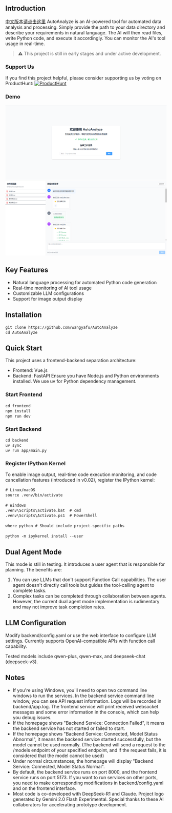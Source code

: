 ## Introduction

[中文版本请点击这里](https://github.com/wangyafu/AutoAnalyze/blob/master/README_CN.md)
AutoAnalyze is an AI-powered tool for automated data analysis and processing. Simply provide the path to your data directory and describe your requirements in natural language. The AI will then read files, write Python code, and execute it accordingly. You can monitor the AI's tool usage in real-time.

> :warning: This project is still in early stages and under active development.

### Support Us
If you find this project helpful, please consider supporting us by voting on ProductHunt:
[![ProductHunt](https://api.producthunt.com/widgets/embed-image/v1/featured.svg?post_id=autoanalyze&theme=light)](https://www.producthunt.com/posts/autoanalyze)

### Demo

![Interface Display1](assets/demo1.png)
![Interface Display2](assets/demo2.png)

## Key Features

- Natural language processing for automated Python code generation
- Real-time monitoring of AI tool usage
- Customizable LLM configurations
- Support for image output display

## Installation

```shell
git clone https://github.com/wangyafu/AutoAnalyze
cd AutoAnalyze
```



## Quick Start

This project uses a frontend-backend separation architecture:

- Frontend: Vue.js
- Backend: FastAPI
Ensure you have Node.js and Python environments installed. We use uv for Python dependency management.

### Start Frontend

```shell
cd frontend
npm install
npm run dev
 ```

### Start Backend

```shell
cd backend
uv sync
uv run app/main.py
 ```

### Register IPython Kernel

To enable image output, real-time code execution monitoring, and code cancellation features (introduced in v0.02), register the IPython kernel:

```shell
# Linux/macOS
source .venv/bin/activate

# Windows
.venv\Scripts\activate.bat  # cmd
.venv\Scripts\Activate.ps1  # PowerShell

where python # Should include project-specific paths

python -m ipykernel install --user
```

## Dual Agent Mode

This mode is still in testing. It introduces a user agent that is responsible for planning. The benefits are:

1. You can use LLMs that don't support Function Call capabilities. The user agent doesn't directly call tools but guides the tool-calling agent to complete tasks.
2. Complex tasks can be completed through collaboration between agents.
However, the current dual agent mode implementation is rudimentary and may not improve task completion rates.

## LLM Configuration

Modify backend/config.yaml or use the web interface to configure LLM settings. Currently supports OpenAI-compatible APIs with function call capability.

Tested models include qwen-plus, qwen-max, and deepseek-chat (deepseek-v3).

## Notes

- If you're using Windows, you'll need to open two command line windows to run the services. In the backend service command line window, you can see API request information. Logs will be recorded in backend/app.log. The frontend service will print received websocket messages and some error information in the console, which can help you debug issues.
- If the homepage shows "Backend Service: Connection Failed", it means the backend service has not started or failed to start.
- If the homepage shows "Backend Service: Connected, Model Status Abnormal", it means the backend service started successfully, but the model cannot be used normally. (The backend will send a request to the /models endpoint of your specified endpoint, and if the request fails, it is considered that the model cannot be used)
- Under normal circumstances, the homepage will display "Backend Service: Connected, Model Status Normal".
- By default, the backend service runs on port 8000, and the frontend service runs on port 5173. If you want to run services on other ports, you need to make corresponding modifications in backend/config.yaml and on the frontend interface.
- Most code is co-developed with DeepSeek-R1 and Claude. Project logo generated by Gemini 2.0 Flash Experimental. Special thanks to these AI collaborators for accelerating prototype development.